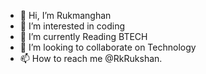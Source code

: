 - 👋 Hi, I’m Rukmanghan 
- 👀 I’m interested in coding 
- 🌱 I’m currently Reading BTECH
- 💞️ I’m looking to collaborate on Technology 
- 📫 How to reach me @RkRukshan.
